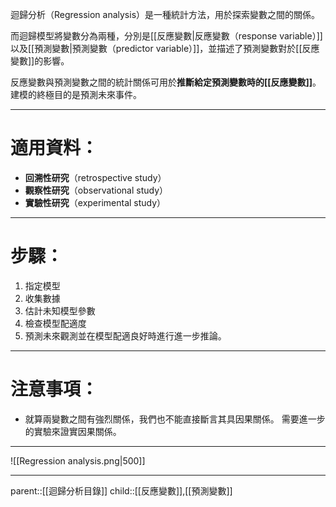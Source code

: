 迴歸分析（Regression analysis）是一種統計方法，用於探索變數之間的關係。

而迴歸模型將變數分為兩種，分別是[[反應變數|反應變數（response variable）]]以及[[預測變數|預測變數（predictor variable）]]，並描述了預測變數對於[[反應變數]]的影響。

反應變數與預測變數之間的統計關係可用於**推斷給定預測變數時的[[反應變數]]**。
建模的終極目的是預測未來事件。
- - -
# 適用資料：
- **回溯性研究**（retrospective study）
- **觀察性研究**（observational study）
- **實驗性研究**（experimental study）
- - -
# 步驟：
1. 指定模型
2. 收集數據
3. 估計未知模型參數
4. 檢查模型配適度
5. 預測未來觀測並在模型配適良好時進行進一步推論。
- - -
# 注意事項：
- 就算兩變數之間有強烈關係，我們也不能直接斷言其具因果關係。
需要進一步的實驗來證實因果關係。
- - -
![[Regression analysis.png|500]]
- - -
parent::[[迴歸分析目錄]]
child::[[反應變數]],[[預測變數]]